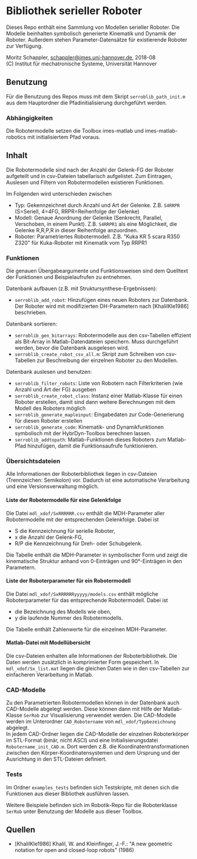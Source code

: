 # Bibliothek serieller Roboter

Dieses Repo enthält eine Sammlung von Modellen serieller Roboter. Die Modelle beinhalten symbolisch generierte Kinematik und Dynamik der Roboter. Außerdem stehen Parameter-Datensätze für existierende Roboter zur Verfügung.

Moritz Schappler, schappler@imes.uni-hannover.de, 2018-08  
(C) Institut für mechatronische Systeme, Universität Hannover

## Benutzung

Für die Benutzung des Repos muss mit dem Skript `serroblib_path_init.m` aus dem Hauptordner die Pfadinitialisierung durchgeführt werden.

### Abhängigkeiten

Die Robotermodelle setzen die Toolbox imes-matlab und imes-matlab-robotics mit initialisiertem Pfad voraus.

## Inhalt

Die Robotermodelle sind nach der Anzahl der Gelenk-FG der Roboter aufgeteilt und in csv-Dateien tabellarisch aufgelistet.
Zum Eintragen, Auslesen und Filtern von Robotermodellen existieren Funktionen.

Im Folgenden wird unterschieden zwischen

* Typ: Gekennzeichnet durch Anzahl und Art der Gelenke. Z.B. `S4RRPR` (S=Seriell, 4=4FG, RRPR=Reihenfolge der Gelenke)
* Modell: Genaue Anordnung der Gelenke (Senkrecht, Parallel, Verschoben, in einem Punkt). Z.B. `S4RRPR1` als eine Möglichkeit, die Gelenke R,R,P,R in dieser Reihenfolge anzuordnen.
* Roboter: Parametriertes Robotermodell. Z.B. "Kuka KR 5 scara R350 Z320" für Kuka-Roboter mit Kinematik vom Typ RRPR1

### Funktionen

Die genauen Übergabeargumente und Funktionsweisen sind dem Quelltext der Funktionen und Beispielaufrufen zu entnehmen.

Datenbank aufbauen (z.B. mit Struktursynthese-Ergebnissen):
* `serroblib_add_robot`: Hinzufügen eines neuen Roboters zur Datenbank. Der Roboter wird mit modifizierten DH-Parametern nach [KhalilKle1986] beschrieben.

Datenbank sortieren:
* `serroblib_gen_bitarrays`: Robotermodelle aus den csv-Tabellen effizient als Bit-Array in Matlab-Datendateien speichern. Muss durchgeführt werden, bevor die Datenbank ausgelesen wird.
* `serroblib_create_robot_csv_all.m`: Skript zum Schreiben von csv-Tabellen zur Beschreibung der einzelnen Roboter zu den Modellen.

Datenbank auslesen und benutzen:
* `serroblib_filter_robots`: Liste von Robotern nach Filterkriterien (wie Anzahl und Art der FG) ausgeben
* `serroblib_create_robot_class`: Instanz einer Matlab-Klasse für einen Roboter erstellen, damit sind dann weitere Berechnungen mit dem Modell des Roboters möglich
* `serroblib_generate_mapleinput`: Eingabedaten zur Code-Generierung für diesen Roboter erstellen
* `serroblib_generate_code`: Kinematik- und Dynamikfunktionen symbolisch mit der HybrDyn-Toolbox berechnen lassen.
* `serroblib_addtopath`: Matlab-Funktionen dieses Roboters zum Matlab-Pfad hinzufügen, damit die Funktionsaufrufe funktionieren.

### Übersichtsdateien

Alle Informationen der Roboterbibliothek liegen in csv-Dateien (Trennzeichen: Semikolon) vor. Dadurch ist eine automatische Verarbeitung und eine Versionsverwaltung möglich.

#### Liste der Robotermodelle für eine Gelenkfolge

Die Datei `mdl_xdof/SxRRRRRR.csv` enthält die MDH-Parameter aller Robotermodelle mit der entsprechenden Gelenkfolge. Dabei ist

* S die Kennzeichnung für serielle Roboter,
* x die Anzahl der Gelenk-FG,
* R/P die Kennzeichnung für Dreh- oder Schubgelenk.

Die Tabelle enthält die MDH-Parameter in symbolischer Form und zeigt die kinematische Struktur anhand von 0-Einträgen und 90°-Einträgen in den Parametern.

#### Liste der Roboterparameter für ein Robotermodell

Die Datei `mdl_xdof/SxRRRRRRyyyyy/models.csv` enthält mögliche Roboterparameter für das entsprechende Robotermodell. Dabei ist

* die Bezeichnung des Modells wie oben,
* y die laufende Nummer des Robotermodells.

Die Tabelle enthält Zahlenwerte für die einzelnen MDH-Parameter.

#### Matlab-Datei mit Modellübersicht

Die csv-Dateien enhalten alle Informationen der Roboterbibliothek. Die Daten werden zusätzlich in komprimierter Form gespeichert. In `mdl_xdof/Sx_list.mat` liegen die gleichen Daten wie in den csv-Tabellen zur einfacheren Verarbeitung in Matlab.

### CAD-Modelle

Zu den Parametrierten Robotermodellen können in der Datenbank auch CAD-Modelle abgelegt werden. Diese können dann mit Hilfe der Matlab-Klasse `SerRob` zur Visualisierung verwendet werden.
Die CAD-Modelle werden im Unterordner `CAD_Robotername` von `mdl_xdof/Typbezeichnung` abgelegt.  
In jedem CAD-Ordner liegen die CAD-Modelle der einzelnen Roboterkörper im STL-Format (binär, nicht ASCI) und eine Initialisierungsdatei `Robotername_init_CAD.m`. Dort werden z.B. die Koordinatentransformationen zwischen den Körper-Koordinatensystemen und dem Ursprung und der Ausrichtung in den STL-Dateien definiert.

### Tests

Im Ordner `examples_tests` befinden sich Testskripte, mit denen sich die Funktionen aus dieser Bibliothek ausführen lassen.

Weitere Beispiele befinden sich im Robotik-Repo für die Roboterklasse `SerRob` unter Benutzung der Modelle aus dieser Toolbox.

## Quellen

* [KhalilKle1986] Khalil, W. and Kleinfinger, J.-F.: "A new geometric notation for open and closed-loop robots" (1986) <a name="KhalilKle1986"></a> 
